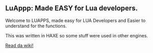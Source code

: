 ## LuAppp: Made EASY for Lua developers.

Welcome to LUAPPS, made easy for LUA Developers and Easier to understand for the functions.

This was written in HAXE so some stuff were used in other engines.

[Read da wiki!](https://github.com/NAEL2XD/LuApps/wiki)